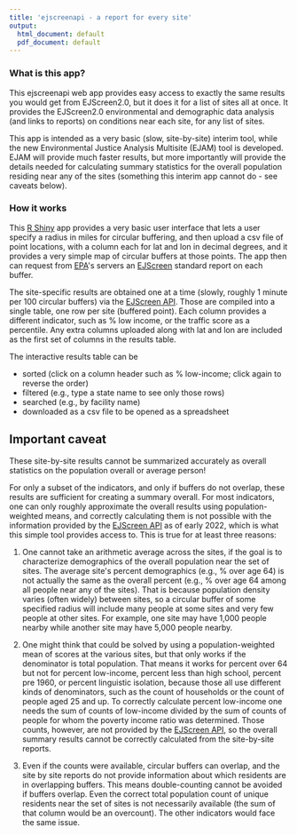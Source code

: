 ```yaml
---
title: 'ejscreenapi - a report for every site'
output:
  html_document: default
  pdf_document: default
---
```


### What is this app?

This ejscreenapi web app provides easy access to exactly the same results you would get from EJScreen2.0, but it does it for a list of sites all at once. It provides the EJScreen2.0 environmental and demographic data analysis (and links to reports) on conditions near each site, for any list of sites. 

This app is intended as a very basic (slow, site-by-site) interim tool, while the new Environmental Justice Analysis Multisite (EJAM) tool is developed. EJAM will provide much faster results, but more importantly will provide the details needed for calculating summary statistics for the overall population residing near any of the sites (something this interim app cannot do - see caveats below). 

### How it works

This [R Shiny](https://shiny.rstudio.com/) app provides a very basic user interface that lets a user specify a radius in miles for circular buffering, and then upload a csv file of point locations, with a column each for lat and lon in decimal degrees, and it provides a very simple map of circular buffers at those points. The app then can request from [EPA](https://epa.gov)'s servers an [EJScreen](https://www.epa.gov/ejscreen) standard report on each buffer.

The site-specific results are obtained one at a time (slowly, roughly 1 minute per 100 circular buffers) via the [EJScreen API](https://www.epa.gov/ejscreen/ejscreen-api). Those are compiled into a single table, one row per site (buffered point). Each column provides a different indicator, such as % low income, or the traffic score as a percentile. Any extra columns uploaded along with lat and lon are included as the first set of columns in the results table. 

The interactive results table can be 

- sorted (click on a column header such as % low-income; click again to reverse the order)
- filtered (e.g., type a state name to see only those rows)
- searched (e.g., by facility name)
- downloaded as a csv file to be opened as a spreadsheet

## **Important caveat**

These site-by-site results cannot be summarized accurately as overall statistics on the population overall or average person!

For only a subset of the indicators, and only if buffers do not overlap, these results are sufficient for creating a summary overall. For most indicators, one can only roughly approximate the overall results using population-weighted means, and correctly calculating them is not possible with the information provided by the [EJScreen API](https://www.epa.gov/ejscreen/ejscreen-api) as of early 2022, which is what this simple tool provides access to. This is true for at least three reasons:

1.  One cannot take an arithmetic average across the sites, if the goal is to characterize demographics of the overall population near the set of sites. The average site's percent demographics (e.g., % over age 64) is not actually the same as the overall percent (e.g., % over age 64 among all people near any of the sites). That is because population density varies (often widely) between sites, so a circular buffer of some specified radius will include many people at some sites and very few people at other sites. For example, one site may have 1,000 people nearby while another site may have 5,000 people nearby.

2.  One might think that could be solved by using a population-weighted mean of scores at the various sites, but that only works if the denominator is total population. That means it works for percent over 64 but not for percent low-income, percent less than high school, percent pre 1960, or percent linguistic isolation, because those all use different kinds of denominators, such as the count of households or the count of people aged 25 and up. To correctly calculate percent low-income one needs the sum of counts of low-income divided by the sum of counts of people for whom the poverty income ratio was determined. Those counts, however, are not provided by the [EJScreen API](https://www.epa.gov/ejscreen/ejscreen-api), so the overall summary results cannot be correctly calculated from the site-by-site reports.

3.  Even if the counts were available, circular buffers can overlap, and the site by site reports do not provide information about which residents are in overlapping buffers. This means double-counting cannot be avoided if buffers overlap. Even the correct total population count of unique residents near the set of sites is not necessarily available (the sum of that column would be an overcount). The other indicators would face the same issue.
